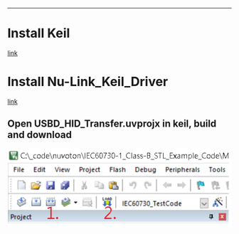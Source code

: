 ***

# Install Keil 
[link](https://www2.keil.com/mdk5)

# Install Nu-Link_Keil_Driver
[link](https://www.nuvoton.com/tool-and-software/ide-and-compiler/)

## Open USBD_HID_Transfer.uvprojx in keil, build and download
<img src="./doc/build_and_download.png">
